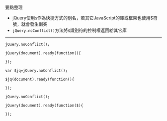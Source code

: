 要點整理
- jQuery使用`$`作為快捷方式的別名，若其它JavaScript的庫或框架也使用$符號，就會發生衝突
- `jQuery.noConflict()`方法將`$`識別符的控制權返回給其它庫

---

```
jQuery.noConflict();

jQuery(document).ready(function(){

});
```

```
var $jq=jQuery.noConflict();

$jq(document).ready(function(){

});
```

```
jQuery.noConflict();

jQuery(document).ready(function($){

});
```